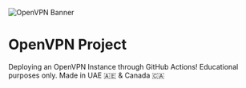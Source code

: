 ![OpenVPN Banner](https://miro.medium.com/max/2400/1*0Cnn6fwW1IKqekwRP_nGIg.jpeg)
# OpenVPN Project
Deploying an OpenVPN Instance through GitHub Actions! Educational purposes only. 
Made in UAE 🇦🇪 & Canada 🇨🇦
